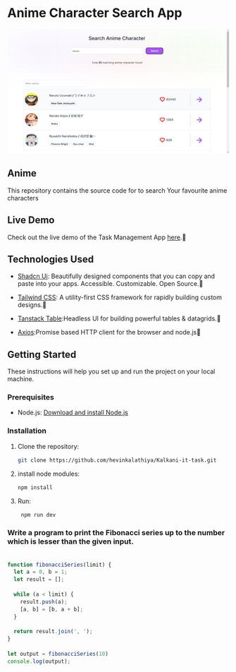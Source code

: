 # Anime Character Search App

![App Screenshot](public/Screenshot%20(10).png)

## Anime

This repository contains the source code for to search Your favourite anime characters

## Live Demo

Check out the live demo of the Task Management App [here](https://kalkani-it-task1.vercel.app/).🐳

## Technologies Used

- [Shadcn Ui](https://ui.shadcn.com/): Beautifully designed components that you can copy and paste into your apps. Accessible. Customizable. Open Source.🤖

- [Tailwind CSS](https://tailwindcss.com/): A utility-first CSS framework for rapidly building custom designs.🐊

- [Tanstack Table](https://tanstack.com/table/v8):Headless UI for building powerful tables & datagrids.🦊

- [Axios](https://axios-http.com/docs/intro):Promise based HTTP client for the browser and node.js🦀

## Getting Started

These instructions will help you set up and run the project on your local machine.

### Prerequisites

- Node.js: [Download and install Node.js](https://nodejs.org/)

### Installation

1. Clone the repository:

   ```bash
   git clone https://github.com/hevinkalathiya/Kalkani-it-task.git
   ```

1. install node modules:

   ```bash
   npm install
   ```

1. Run:

   ```bash
    npm run dev
   ```


### Write a program to print the Fibonacci series up to the number which is lesser than the given input.

```javascript

function fibonacciSeries(limit) {
  let a = 0, b = 1;
  let result = [];

  while (a < limit) {
    result.push(a);
    [a, b] = [b, a + b];
  }

  return result.join(', ');
}

let output = fibonacciSeries(10)
console.log(output);

```
